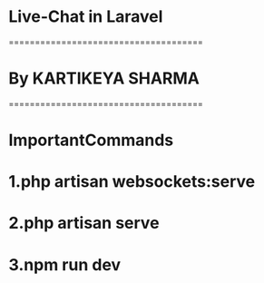 # Live-Chat in Laravel
=====================================
# By KARTIKEYA SHARMA
=====================================

# ImportantCommands 
# 1.php artisan websockets:serve
# 2.php artisan serve
# 3.npm run dev
